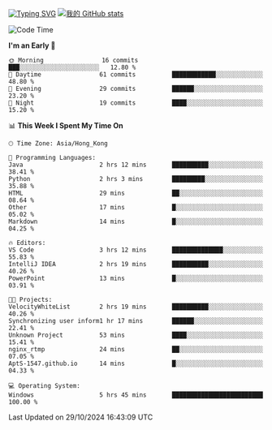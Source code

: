 [![Typing SVG](https://readme-typing-svg.demolab.com?font=Fira+Code&pause=1000&random=true&width=435&lines=%E2%9D%A4+Hello!+%E2%9D%A4;Welcome+to+my+Github+Profile~;I'm+a+student+from+SCNU+%26+UoA)](https://git.io/typing-svg)
[![我的 GitHub stats](https://github-readme-stats.vercel.app/api?username=AptS-1547&show_icons=true&theme=ambient_gradient)](https://github.com/anuraghazra/github-readme-stats)
<!--START_SECTION:waka-->
![Code Time](http://img.shields.io/badge/Code%20Time-5%20hrs%2045%20mins-blue)

**I'm an Early 🐤** 

```text
🌞 Morning                16 commits          ███░░░░░░░░░░░░░░░░░░░░░░   12.80 % 
🌆 Daytime                61 commits          ████████████░░░░░░░░░░░░░   48.80 % 
🌃 Evening                29 commits          ██████░░░░░░░░░░░░░░░░░░░   23.20 % 
🌙 Night                  19 commits          ████░░░░░░░░░░░░░░░░░░░░░   15.20 % 
```


📊 **This Week I Spent My Time On** 

```text
🕑︎ Time Zone: Asia/Hong_Kong

💬 Programming Languages: 
Java                     2 hrs 12 mins       ██████████░░░░░░░░░░░░░░░   38.41 % 
Python                   2 hrs 3 mins        █████████░░░░░░░░░░░░░░░░   35.88 % 
HTML                     29 mins             ██░░░░░░░░░░░░░░░░░░░░░░░   08.64 % 
Other                    17 mins             █░░░░░░░░░░░░░░░░░░░░░░░░   05.02 % 
Markdown                 14 mins             █░░░░░░░░░░░░░░░░░░░░░░░░   04.25 % 

🔥 Editors: 
VS Code                  3 hrs 12 mins       ██████████████░░░░░░░░░░░   55.83 % 
IntelliJ IDEA            2 hrs 19 mins       ██████████░░░░░░░░░░░░░░░   40.26 % 
PowerPoint               13 mins             █░░░░░░░░░░░░░░░░░░░░░░░░   03.91 % 

🐱‍💻 Projects: 
VelocityWhiteList        2 hrs 19 mins       ██████████░░░░░░░░░░░░░░░   40.26 % 
Synchronizing user inform1 hr 17 mins        ██████░░░░░░░░░░░░░░░░░░░   22.41 % 
Unknown Project          53 mins             ████░░░░░░░░░░░░░░░░░░░░░   15.41 % 
nginx_rtmp               24 mins             ██░░░░░░░░░░░░░░░░░░░░░░░   07.05 % 
AptS-1547.github.io      14 mins             █░░░░░░░░░░░░░░░░░░░░░░░░   04.33 % 

💻 Operating System: 
Windows                  5 hrs 45 mins       █████████████████████████   100.00 % 
```


 Last Updated on 29/10/2024 16:43:09 UTC
<!--END_SECTION:waka-->